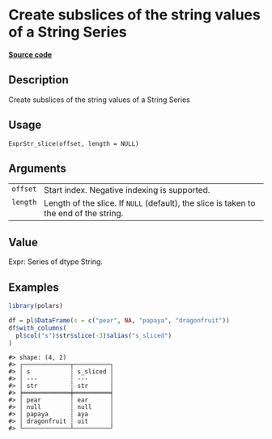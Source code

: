

# Create subslices of the string values of a String Series

[**Source code**](https://github.com/pola-rs/r-polars/tree/main/R/expr__string.R#L805)

## Description

Create subslices of the string values of a String Series

## Usage

<pre><code class='language-R'>ExprStr_slice(offset, length = NULL)
</code></pre>

## Arguments

<table>
<tr>
<td style="white-space: nowrap; font-family: monospace; vertical-align: top">
<code id="ExprStr_slice_:_offset">offset</code>
</td>
<td>
Start index. Negative indexing is supported.
</td>
</tr>
<tr>
<td style="white-space: nowrap; font-family: monospace; vertical-align: top">
<code id="ExprStr_slice_:_length">length</code>
</td>
<td>
Length of the slice. If <code>NULL</code> (default), the slice is taken
to the end of the string.
</td>
</tr>
</table>

## Value

Expr: Series of dtype String.

## Examples

``` r
library(polars)

df = pl$DataFrame(s = c("pear", NA, "papaya", "dragonfruit"))
df$with_columns(
  pl$col("s")$str$slice(-3)$alias("s_sliced")
)
```

    #> shape: (4, 2)
    #> ┌─────────────┬──────────┐
    #> │ s           ┆ s_sliced │
    #> │ ---         ┆ ---      │
    #> │ str         ┆ str      │
    #> ╞═════════════╪══════════╡
    #> │ pear        ┆ ear      │
    #> │ null        ┆ null     │
    #> │ papaya      ┆ aya      │
    #> │ dragonfruit ┆ uit      │
    #> └─────────────┴──────────┘
